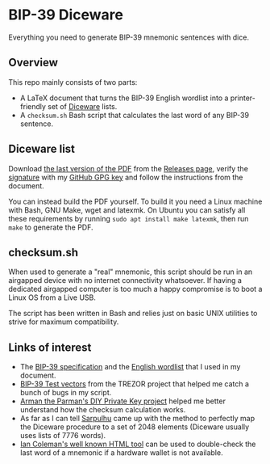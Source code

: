 # BIP-39 Diceware

Everything you need to generate BIP-39 mnemonic sentences with dice.

## Overview

This repo mainly consists of two parts:

* A LaTeX document that turns the BIP-39 English wordlist into a printer-friendly set of [Diceware] lists.
* A `checksum.sh` Bash script that calculates the last word of any BIP-39 sentence.

## Diceware list

Download [the last version of the PDF] from the [Releases page], verify the [signature] with my [GitHub GPG key] and follow the instructions from the document.

You can instead build the PDF yourself.
To build it you need a Linux machine with Bash, GNU Make, wget and latexmk.
On Ubuntu you can satisfy all these requirements by running `sudo apt install make latexmk`, then run `make` to generate the PDF.

## checksum.sh

When used to generate a "real" mnemonic, this script should be run in an airgapped device with no internet connectivity whatsoever.
If having a dedicated airgapped computer is too much a happy compromise is to boot a Linux OS from a Live USB.

The script has been written in Bash and relies just on basic UNIX utilities to strive for maximum compatibility.

## Links of interest

* The [BIP-39 specification] and the [English wordlist] that I used in my document.
* [BIP-39 Test vectors] from the TREZOR project that helped me catch a bunch of bugs in my script.
* [Arman the Parman's DIY Private Key project] helped me better understand how the checksum calculation works.
* As far as I can tell [Sarpulhu] came up with the method to perfectly map the Diceware procedure to a set of 2048 elements (Diceware usually uses lists of 7776 words).
* [Ian Coleman's well known HTML tool] can be used to double-check the last word of a mnemonic if a hardware wallet is not available.

[Diceware]: https://en.wikipedia.org/wiki/Diceware
[the last version of the PDF]: https://github.com/1ma/bip39-diceware/releases/latest/download/bip39-diceware.pdf
[Releases page]: https://github.com/1ma/bip39-diceware/releases
[signature]: https://github.com/1ma/bip39-diceware/releases/latest/download/bip39-diceware.pdf.asc
[GitHub GPG key]: https://github.com/1ma.gpg
[BIP-39 specification]: https://github.com/bitcoin/bips/blob/master/bip-0039.mediawiki
[English wordlist]: https://github.com/bitcoin/bips/blob/master/bip-0039/english.txt
[BIP-39 Test vectors]: https://github.com/trezor/python-mnemonic/blob/master/vectors.json
[Arman the Parman's DIY Private Key project]: https://bitcoinmagazine.com/culture/diy-bitcoin-private-key-project
[Sarpulhu]: https://github.com/sarpulhu/dicebip39
[Ian Coleman's well known HTML tool]: https://iancoleman.io/bip39/
